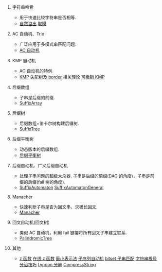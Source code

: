 1. 字符串哈希

   - 用于快速比较字符串是否相等.
   - [自然溢出](../18_%E5%93%88%E5%B8%8C/%E5%AD%97%E7%AC%A6%E4%B8%B2%E5%93%88%E5%B8%8C/stringhasher-new-%E8%87%AA%E7%84%B6%E6%BA%A2%E5%87%BA.go)
     [取模](../18_%E5%93%88%E5%B8%8C/%E5%AD%97%E7%AC%A6%E4%B8%B2%E5%93%88%E5%B8%8C/stringhasher-new.go)

2. AC 自动机、Trie

   - 广泛应用于多模式串匹配问题.
   - [AC 自动机](AC%E8%87%AA%E5%8A%A8%E6%9C%BA%E5%A4%9A%E6%A8%A1%E5%BC%8F%E5%8C%B9%E9%85%8D/template/ACAutoMatonArray.go)

3. KMP 自动机

   - AC 自动机的特例.
   - [KMP](kmp/kmp.go)
     [失配树及 border 相关理论](kmp/%E5%BE%AA%E7%8E%AF%E8%8A%82%E5%8F%8Aborder%E7%90%86%E8%AE%BA/border.go)
     [可撤销 KMP](kmp/KmpUndoable.go)

4. 后缀数组

   - 子串是后缀的前缀.
   - [SuffixArray](%E5%90%8E%E7%BC%80%E6%95%B0%E7%BB%84/golang/template/SuffixArray32.go)

5. 后缀树

   - 后缀数组+笛卡尔树构建后缀树.
   - [SuffixTree](%E5%90%8E%E7%BC%80%E6%A0%91/SuffixTree.go)

6. 后缀平衡树

   - 动态版本的后缀数组.
   - [后缀平衡树](%E5%90%8E%E7%BC%80%E5%B9%B3%E8%A1%A1%E6%A0%91/SuffixBalancedTree.go)

7. 后缀自动机、广义后缀自动机

   - 处理子串问题的超级大杀器.
     子串是后缀的前缀(DAG 的角度)，子串是前缀的后缀(fail 树的角度).
   - [SuffixAutomaton](%E5%90%8E%E7%BC%80%E8%87%AA%E5%8A%A8%E6%9C%BASAM/SuffixAutomaton.go)
     [SuffixAutomatonGeneral](%E5%90%8E%E7%BC%80%E8%87%AA%E5%8A%A8%E6%9C%BASAM/%E5%B9%BF%E4%B9%89%E5%90%8E%E7%BC%80%E8%87%AA%E5%8A%A8%E6%9C%BA.go)

8. Manacher

   - 快速判断子串是否为回文串、求极长回文.
   - [Manacher](%E9%A9%AC%E6%8B%89%E8%BD%A6%E6%8B%89%E9%A9%AC/Manacher.go)

9. 回文自动机(回文树)

   - 类似 AC 自动机，利用 fail 链接将所有回文子串建立联系.
   - [PalindromicTree](%E5%9B%9E%E6%96%87%E6%A0%91/PalindromicTree.go)

10. 其他

    - [z 函数](kmp/ZAlgo.go)
      [在线 z 函数](kmp/ZAlgoOnline2.go)
      [最小表示法](%E6%9C%80%E5%B0%8F%E8%A1%A8%E7%A4%BA%E6%B3%95/%E6%9C%80%E5%B0%8F%E8%A1%A8%E7%A4%BA%E6%B3%95.go)
      [子序列自动机](%E5%AD%90%E5%BA%8F%E5%88%97%E8%87%AA%E5%8A%A8%E6%9C%BA/SubsequenceAutomaton.go)
      [bitset 子串匹配](bitset%E5%AD%90%E4%B8%B2%E5%8C%B9%E9%85%8D/main.go)
      [字符串根号分治技巧](%E6%A0%B9%E5%8F%B7%E5%88%86%E6%B2%BB%E5%AD%90%E4%B8%B2%E5%8C%B9%E9%85%8D)
      [Lyndon 分解](LyndonWords/main.go)
      [CompressString](kmp/CompressString.go)
